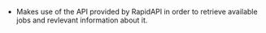 - Makes use of the API provided by RapidAPI in order to retrieve available jobs and revlevant information about it.
